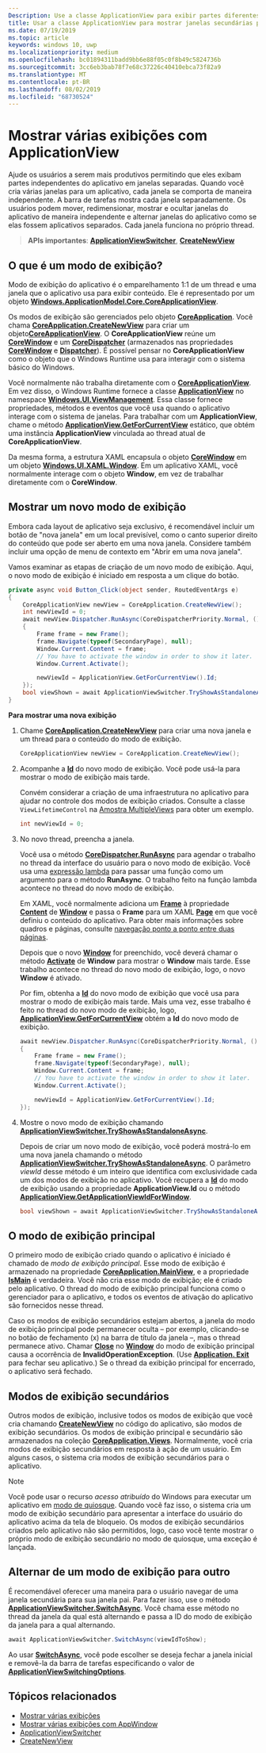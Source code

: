 ```yaml
---
Description: Use a classe ApplicationView para exibir partes diferentes de seu aplicativo em janelas separadas.
title: Usar a classe ApplicationView para mostrar janelas secundárias para um aplicativo
ms.date: 07/19/2019
ms.topic: article
keywords: windows 10, uwp
ms.localizationpriority: medium
ms.openlocfilehash: bc01894311badd9bb6e88f05c0f8b49c5824736b
ms.sourcegitcommit: 3cc6eb3bab78f7e68c37226c40410ebca73f82a9
ms.translationtype: MT
ms.contentlocale: pt-BR
ms.lasthandoff: 08/02/2019
ms.locfileid: "68730524"
---
```

# <a name="show-multiple-views-with-applicationview"></a>Mostrar várias exibições com ApplicationView

Ajude os usuários a serem mais produtivos permitindo que eles exibam partes independentes do aplicativo em janelas separadas. Quando você cria várias janelas para um aplicativo, cada janela se comporta de maneira independente. A barra de tarefas mostra cada janela separadamente. Os usuários podem mover, redimensionar, mostrar e ocultar janelas do aplicativo de maneira independente e alternar janelas do aplicativo como se elas fossem aplicativos separados. Cada janela funciona no próprio thread.

> **APIs importantes**: [**ApplicationViewSwitcher**](https://docs.microsoft.com/uwp/api/Windows.UI.ViewManagement.ApplicationViewSwitcher), [ **CreateNewView**](https://docs.microsoft.com/uwp/api/windows.applicationmodel.core.coreapplication.createnewview)

## <a name="what-is-a-view"></a>O que é um modo de exibição?

Modo de exibição do aplicativo é o emparelhamento 1:1 de um thread e uma janela que o aplicativo usa para exibir conteúdo. Ele é representado por um objeto [**Windows.ApplicationModel.Core.CoreApplicationView**](https://docs.microsoft.com/uwp/api/Windows.ApplicationModel.Core.CoreApplicationView).

Os modos de exibição são gerenciados pelo objeto [**CoreApplication**](https://docs.microsoft.com/uwp/api/Windows.ApplicationModel.Core.CoreApplication). Você chama [**CoreApplication.CreateNewView**](https://docs.microsoft.com/uwp/api/windows.applicationmodel.core.coreapplication.createnewview) para criar um objeto[**CoreApplicationView**](https://docs.microsoft.com/uwp/api/Windows.ApplicationModel.Core.CoreApplicationView). O **CoreApplicationView** reúne um [**CoreWindow**](https://docs.microsoft.com/uwp/api/Windows.UI.Core.CoreWindow) e um [**CoreDispatcher**](https://docs.microsoft.com/uwp/api/Windows.UI.Core.CoreDispatcher) (armazenados nas propriedades [**CoreWindow**](https://docs.microsoft.com/uwp/api/windows.applicationmodel.core.coreapplicationview.corewindow) e [**Dispatcher**](https://docs.microsoft.com/uwp/api/windows.applicationmodel.core.coreapplicationview.dispatcher)). É possível pensar no **CoreApplicationView** como o objeto que o Windows Runtime usa para interagir com o sistema básico do Windows.

Você normalmente não trabalha diretamente com o [**CoreApplicationView**](https://docs.microsoft.com/uwp/api/Windows.ApplicationModel.Core.CoreApplicationView). Em vez disso, o Windows Runtime fornece a classe [**ApplicationView**](https://docs.microsoft.com/uwp/api/Windows.UI.ViewManagement.ApplicationView) no namespace [**Windows.UI.ViewManagement**](https://docs.microsoft.com/uwp/api/Windows.UI.ViewManagement). Essa classe fornece propriedades, métodos e eventos que você usa quando o aplicativo interage com o sistema de janelas. Para trabalhar com um **ApplicationView**, chame o método [**ApplicationView.GetForCurrentView**](https://docs.microsoft.com/uwp/api/windows.ui.viewmanagement.applicationview.getforcurrentview) estático, que obtém uma instância **ApplicationView** vinculada ao thread atual de **CoreApplicationView**.

Da mesma forma, a estrutura XAML encapsula o objeto [**CoreWindow**](https://docs.microsoft.com/uwp/api/Windows.UI.Core.CoreWindow) em um objeto [**Windows.UI.XAML.Window**](https://docs.microsoft.com/uwp/api/Windows.UI.Xaml.Window). Em um aplicativo XAML, você normalmente interage com o objeto **Window**, em vez de trabalhar diretamente com o **CoreWindow**.

## <a name="show-a-new-view"></a>Mostrar um novo modo de exibição

Embora cada layout de aplicativo seja exclusivo, é recomendável incluir um botão de "nova janela" em um local previsível, como o canto superior direito do conteúdo que pode ser aberto em uma nova janela. Considere também incluir uma opção de menu de contexto em "Abrir em uma nova janela".

Vamos examinar as etapas de criação de um novo modo de exibição. Aqui, o novo modo de exibição é iniciado em resposta a um clique do botão.

```csharp
private async void Button_Click(object sender, RoutedEventArgs e)
{
    CoreApplicationView newView = CoreApplication.CreateNewView();
    int newViewId = 0;
    await newView.Dispatcher.RunAsync(CoreDispatcherPriority.Normal, () =>
    {
        Frame frame = new Frame();
        frame.Navigate(typeof(SecondaryPage), null);   
        Window.Current.Content = frame;
        // You have to activate the window in order to show it later.
        Window.Current.Activate();

        newViewId = ApplicationView.GetForCurrentView().Id;
    });
    bool viewShown = await ApplicationViewSwitcher.TryShowAsStandaloneAsync(newViewId);
}
```

**Para mostrar uma nova exibição**

1.  Chame [**CoreApplication.CreateNewView**](https://docs.microsoft.com/uwp/api/windows.applicationmodel.core.coreapplication.createnewview) para criar uma nova janela e um thread para o conteúdo do modo de exibição.

    ```csharp
    CoreApplicationView newView = CoreApplication.CreateNewView();
    ```

2.  Acompanhe a [**Id**](https://docs.microsoft.com/uwp/api/windows.ui.viewmanagement.applicationview.id) do novo modo de exibição. Você pode usá-la para mostrar o modo de exibição mais tarde.

    Convém considerar a criação de uma infraestrutura no aplicativo para ajudar no controle dos modos de exibição criados. Consulte a classe `ViewLifetimeControl` na [Amostra MultipleViews](https://go.microsoft.com/fwlink/p/?LinkId=620574) para obter um exemplo.

    ```csharp
    int newViewId = 0;
    ```

3.  No novo thread, preencha a janela.

    Você usa o método [**CoreDispatcher.RunAsync**](https://docs.microsoft.com/uwp/api/windows.ui.core.coredispatcher.runasync) para agendar o trabalho no thread da interface do usuário para o novo modo de exibição. Você usa uma [expressão lambda](https://go.microsoft.com/fwlink/p/?LinkId=389615) para passar uma função como um argumento para o método **RunAsync**. O trabalho feito na função lambda acontece no thread do novo modo de exibição.

    Em XAML, você normalmente adiciona um [**Frame**](https://docs.microsoft.com/uwp/api/Windows.UI.Xaml.Controls.Frame) à propriedade [**Content**](https://docs.microsoft.com/uwp/api/windows.ui.xaml.window.content) de [**Window**](https://docs.microsoft.com/uwp/api/Windows.UI.Xaml.Window) e passa o **Frame** para um XAML [**Page**](https://docs.microsoft.com/uwp/api/Windows.UI.Xaml.Controls.Page) em que você definiu o conteúdo do aplicativo. Para obter mais informações sobre quadros e páginas, consulte [navegação ponto a ponto entre duas páginas](../basics/navigate-between-two-pages.md).

    Depois que o novo [**Window**](https://docs.microsoft.com/uwp/api/Windows.UI.Xaml.Window) for preenchido, você deverá chamar o método [**Activate**](https://docs.microsoft.com/uwp/api/windows.ui.xaml.window.activate) de **Window** para mostrar o **Window** mais tarde. Esse trabalho acontece no thread do novo modo de exibição, logo, o novo **Window** é ativado.

    Por fim, obtenha a [**Id**](https://docs.microsoft.com/uwp/api/windows.ui.viewmanagement.applicationview.id) do novo modo de exibição que você usa para mostrar o modo de exibição mais tarde. Mais uma vez, esse trabalho é feito no thread do novo modo de exibição, logo, [**ApplicationView.GetForCurrentView**](https://docs.microsoft.com/uwp/api/windows.ui.viewmanagement.applicationview.getforcurrentview) obtém a **Id** do novo modo de exibição.

    ```csharp
    await newView.Dispatcher.RunAsync(CoreDispatcherPriority.Normal, () =>
    {
        Frame frame = new Frame();
        frame.Navigate(typeof(SecondaryPage), null);   
        Window.Current.Content = frame;
        // You have to activate the window in order to show it later.
        Window.Current.Activate();

        newViewId = ApplicationView.GetForCurrentView().Id;
    });
    ```

4.  Mostre o novo modo de exibição chamando [**ApplicationViewSwitcher.TryShowAsStandaloneAsync**](https://docs.microsoft.com/uwp/api/windows.ui.viewmanagement.applicationviewswitcher.tryshowasstandaloneasync).

    Depois de criar um novo modo de exibição, você poderá mostrá-lo em uma nova janela chamando o método [**ApplicationViewSwitcher.TryShowAsStandaloneAsync**](https://docs.microsoft.com/uwp/api/windows.ui.viewmanagement.applicationviewswitcher.tryshowasstandaloneasync). O parâmetro *viewId* desse método é um inteiro que identifica com exclusividade cada um dos modos de exibição no aplicativo. Você recupera a [**Id**](https://docs.microsoft.com/uwp/api/windows.ui.viewmanagement.applicationview.id) do modo de exibição usando a propriedade **ApplicationView.Id** ou o método [**ApplicationView.GetApplicationViewIdForWindow**](https://docs.microsoft.com/uwp/api/windows.ui.viewmanagement.applicationview.getapplicationviewidforwindow).

    ```csharp
    bool viewShown = await ApplicationViewSwitcher.TryShowAsStandaloneAsync(newViewId);
    ```

## <a name="the-main-view"></a>O modo de exibição principal


O primeiro modo de exibição criado quando o aplicativo é iniciado é chamado de *modo de exibição principal*. Esse modo de exibição é armazenado na propriedade [**CoreApplication.MainView**](https://docs.microsoft.com/uwp/api/windows.applicationmodel.core.coreapplication.mainview), e a propriedade [**IsMain**](https://docs.microsoft.com/uwp/api/windows.applicationmodel.core.coreapplicationview.ismain) é verdadeira. Você não cria esse modo de exibição; ele é criado pelo aplicativo. O thread do modo de exibição principal funciona como o gerenciador para o aplicativo, e todos os eventos de ativação do aplicativo são fornecidos nesse thread.

Caso os modos de exibição secundários estejam abertos, a janela do modo de exibição principal pode permanecer oculta – por exemplo, clicando-se no botão de fechamento (x) na barra de título da janela –, mas o thread permanece ativo. Chamar [**Close**](https://docs.microsoft.com/uwp/api/windows.ui.xaml.window.close) no [**Window**](https://docs.microsoft.com/uwp/api/Windows.UI.Xaml.Window) do modo de exibição principal causa a ocorrência de **InvalidOperationException**. (Use [**Application. Exit**](https://docs.microsoft.com/uwp/api/windows.ui.xaml.application.exit) para fechar seu aplicativo.) Se o thread da exibição principal for encerrado, o aplicativo será fechado.

## <a name="secondary-views"></a>Modos de exibição secundários


Outros modos de exibição, inclusive todos os modos de exibição que você cria chamando [**CreateNewView**](https://docs.microsoft.com/uwp/api/windows.applicationmodel.core.coreapplication.createnewview) no código do aplicativo, são modos de exibição secundários. Os modos de exibição principal e secundário são armazenados na coleção [**CoreApplication.Views**](https://docs.microsoft.com/uwp/api/windows.applicationmodel.core.coreapplication.views). Normalmente, você cria modos de exibição secundários em resposta à ação de um usuário. Em alguns casos, o sistema cria modos de exibição secundários para o aplicativo.

> [!NOTE]
> Você pode usar o recurso *acesso atribuído* do Windows para executar um aplicativo em [modo de quiosque](https://docs.microsoft.com/windows/manage/set-up-a-device-for-anyone-to-use). Quando você faz isso, o sistema cria um modo de exibição secundário para apresentar a interface do usuário do aplicativo acima da tela de bloqueio. Os modos de exibição secundários criados pelo aplicativo não são permitidos, logo, caso você tente mostrar o próprio modo de exibição secundário no modo de quiosque, uma exceção é lançada.

## <a name="switch-from-one-view-to-another"></a>Alternar de um modo de exibição para outro

É recomendável oferecer uma maneira para o usuário navegar de uma janela secundária para sua janela pai. Para fazer isso, use o método [**ApplicationViewSwitcher.SwitchAsync**](https://docs.microsoft.com/uwp/api/windows.ui.viewmanagement.applicationviewswitcher.switchasync). Você chama esse método no thread da janela da qual está alternando e passa a ID do modo de exibição da janela para a qual alternando.

```csharp
await ApplicationViewSwitcher.SwitchAsync(viewIdToShow);
```

Ao usar [**SwitchAsync**](https://docs.microsoft.com/uwp/api/windows.ui.viewmanagement.applicationviewswitcher.switchasync), você pode escolher se deseja fechar a janela inicial e removê-la da barra de tarefas especificando o valor de [**ApplicationViewSwitchingOptions**](https://docs.microsoft.com/uwp/api/Windows.UI.ViewManagement.ApplicationViewSwitchingOptions).

## <a name="related-topics"></a>Tópicos relacionados

- [Mostrar várias exibições](show-multiple-views.md)
- [Mostrar várias exibições com AppWindow](app-window.md)
- [ApplicationViewSwitcher](https://docs.microsoft.com/uwp/api/Windows.UI.ViewManagement.ApplicationViewSwitcher)
- [CreateNewView](https://docs.microsoft.com/uwp/api/windows.applicationmodel.core.coreapplication.createnewview)
